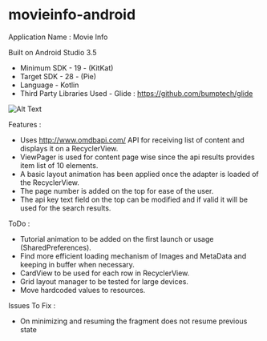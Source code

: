 # movieinfo-android

Application Name : Movie Info

Built on Android Studio 3.5
- Minimum SDK - 19 - (KitKat)
- Target SDK - 28 - (Pie)
- Language - Kotlin
- Third Party Libraries Used - Glide : https://github.com/bumptech/glide

![Alt Text](https://www.dropbox.com/s/cdhyslf8gf9vyyc/movieinfo.gif?raw=1)


Features :

- Uses http://www.omdbapi.com/ API for receiving list of content and displays it on a RecyclerView.
- ViewPager is used for content page wise since the api results provides item list of 10 elements.
- A basic layout animation has been applied once the adapter is loaded of the RecyclerView.
- The page number is added on the top for ease of the user.
- The api key text field on the top can be modified and if valid it will be used for the search results.


ToDo :

- Tutorial animation to be added on the first launch or usage (SharedPreferences).
- Find more efficient loading mechanism of Images and MetaData and keeping in buffer when necessary.
- CardView to be used for each row in RecyclerView.
- Grid layout manager to be tested for large devices.
- Move hardcoded values to resources.

Issues To Fix :

- On minimizing and resuming the fragment does not resume previous state  
